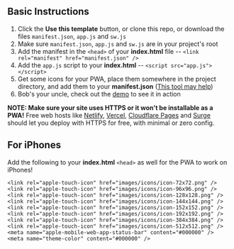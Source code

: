## Basic Instructions
1. Click the **Use this template** button, or clone this repo, or download the files `manifest.json`, `app.js` and `sw.js`
2. Make sure `manifest.json`, `app.js` and `sw.js` are in your project's root
3. Add the manifest in the `<head>` of your **index.html** file -- `<link rel="manifest" href="manifest.json" />`
4. Add the `app.js` script to your **index.html** -- `<script src="app.js"></script>`
5. Get some icons for your PWA, place them somewhere in the project directory, and add them to your **manifest.json** ([This tool may help](https://www.pwabuilder.com))
7. Bob's your uncle, check out the [demo](https://pwa-template.surge.sh) to see it in action

**NOTE: Make sure your site uses HTTPS or it won't be installable as a PWA!** Free web hosts like [Netlify](https://netlify.com), [Vercel](https://vercel.com), [Cloudflare Pages](https://pages.cloudflare.com) and [Surge](https://surge.sh) should let you deploy with HTTPS for free, with minimal or zero config.

## For iPhones
Add the following to your **index.html** `<head>` as well for the PWA to work on iPhones!
```
<link rel="apple-touch-icon" href="images/icons/icon-72x72.png" />
<link rel="apple-touch-icon" href="images/icons/icon-96x96.png" />
<link rel="apple-touch-icon" href="images/icons/icon-128x128.png" />
<link rel="apple-touch-icon" href="images/icons/icon-144x144.png" />
<link rel="apple-touch-icon" href="images/icons/icon-152x152.png" />
<link rel="apple-touch-icon" href="images/icons/icon-192x192.png" />
<link rel="apple-touch-icon" href="images/icons/icon-384x384.png" />
<link rel="apple-touch-icon" href="images/icons/icon-512x512.png" />
<meta name="apple-mobile-web-app-status-bar" content="#000000" />
<meta name="theme-color" content="#000000" />
```
